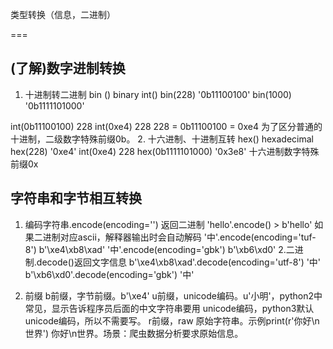类型转换（信息，二进制）

===
## (了解)数字进制转换
1. 十进制转二进制 bin ()  binary  int()
bin(228)  '0b11100100'
bin(1000) '0b1111101000'

int(0b11100100)   228
int(0xe4)     228
228 = 0b11100100 = 0xe4
为了区分普通的十进制，二级数字特殊前缀0b。
2. 十六进制、十进制互转 hex()  hexadecimal
hex(228)  '0xe4'
int(0xe4)  228
hex(0b1111101000)  '0x3e8'
十六进制数字特殊前缀0x

## 字符串和字节相互转换
1. 编码字符串.encode(encoding='') 返回二进制
'hello'.encode() > b'hello'
如果二进制对应ascii，解释器输出时会自动解码
'中'.encode(encoding='tuf-8') b'\xe4\xb8\xad'
'中'.encode(encoding='gbk') b'\xb6\xd0'
2.二进制.decode()返回文字信息
b'\xe4\xb8\xad'.decode(encoding='utf-8')
'中'
b'\xb6\xd0'.decode(encoding='gbk')
'中'

3. 前缀
 b前缀，字节前缀。b'\xe4'
 u前缀，unicode编码。u'小明'，python2中常见，显示告诉程序员后面的中文字符串要用
 unicode编码，python3默认unicode编码，所以不需要写。
 r前缀，raw 原始字符串。示例print(r'你好\n世界')
 你好\n世界。场景：爬虫数据分析要求原始信息。


